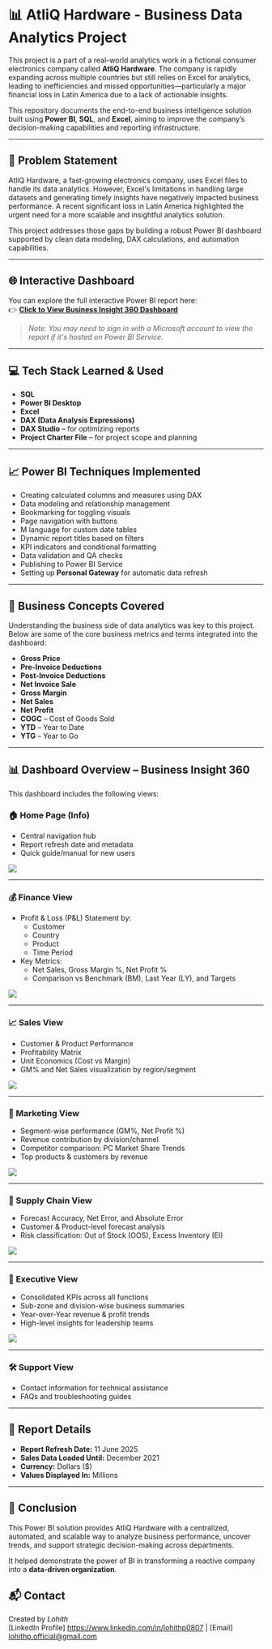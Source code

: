 # 📊 AtliQ Hardware - Business Data Analytics Project

This project is a part of a real-world analytics work in a fictional consumer electronics company called **AtliQ Hardware**. The company is rapidly expanding across multiple countries but still relies on Excel for analytics, leading to inefficiencies and missed opportunities—particularly a major financial loss in Latin America due to a lack of actionable insights.

This repository documents the end-to-end business intelligence solution built using **Power BI**, **SQL**, and **Excel**, aiming to improve the company’s decision-making capabilities and reporting infrastructure.

---


## 🧠 Problem Statement

AtliQ Hardware, a fast-growing electronics company, uses Excel files to handle its data analytics. However, Excel's limitations in handling large datasets and generating timely insights have negatively impacted business performance. A recent significant loss in Latin America highlighted the urgent need for a more scalable and insightful analytics solution.

This project addresses those gaps by building a robust Power BI dashboard supported by clean data modeling, DAX calculations, and automation capabilities.

---


## 🌐 Interactive Dashboard

You can explore the full interactive Power BI report here:  
👉 [**Click to View Business Insight 360 Dashboard**](https://app.powerbi.com/view?r=eyJrIjoiMTBhMDlhZGYtMDdlYS00YWRkLWI1ZDQtMWMzYWNkNDA3OGM1IiwidCI6ImM2ZTU0OWIzLTVmNDUtNDAzMi1hYWU5LWQ0MjQ0ZGM1YjJjNCJ9)

> _Note: You may need to sign in with a Microsoft account to view the report if it's hosted on Power BI Service._

---
## 💻 Tech Stack Learned & Used

- **SQL**
- **Power BI Desktop**
- **Excel**
- **DAX (Data Analysis Expressions)**
- **DAX Studio** – for optimizing reports
- **Project Charter File** – for project scope and planning

---

## 📈 Power BI Techniques Implemented

- Creating calculated columns and measures using DAX
- Data modeling and relationship management
- Bookmarking for toggling visuals
- Page navigation with buttons
- M language for custom date tables
- Dynamic report titles based on filters
- KPI indicators and conditional formatting
- Data validation and QA checks
- Publishing to Power BI Service
- Setting up **Personal Gateway** for automatic data refresh

---

## 🧾 Business Concepts Covered

Understanding the business side of data analytics was key to this project. Below are some of the core business metrics and terms integrated into the dashboard:

- **Gross Price**
- **Pre-Invoice Deductions**
- **Post-Invoice Deductions**
- **Net Invoice Sale**
- **Gross Margin**
- **Net Sales**
- **Net Profit**
- **COGC** – Cost of Goods Sold
- **YTD** – Year to Date
- **YTG** – Year to Go

---


## 📊 Dashboard Overview – Business Insight 360

This dashboard includes the following views:

### 🏠 Home Page (Info)
- Central navigation hub
- Report refresh date and metadata
- Quick guide/manual for new users

![](https://github.com/LohithAnalyst/Business_Data_Analytic_PowerBI/blob/a14e65de1511fca1b4ab1625e5f9863614cdef10/Dashboard_Overview_Snapshot/Screenshot%202025-07-14%20221147.png)

---

### 💰 Finance View
- Profit & Loss (P&L) Statement by:
  - Customer
  - Country
  - Product
  - Time Period
- Key Metrics:
  - Net Sales, Gross Margin %, Net Profit %
  - Comparison vs Benchmark (BM), Last Year (LY), and Targets

![](https://github.com/LohithAnalyst/Business_Data_Analytic_PowerBI/blob/a14e65de1511fca1b4ab1625e5f9863614cdef10/Dashboard_Overview_Snapshot/Screenshot%202025-07-14%20221201.png)

---

### 📈 Sales View
- Customer & Product Performance
- Profitability Matrix
- Unit Economics (Cost vs Margin)
- GM% and Net Sales visualization by region/segment

![](https://github.com/LohithAnalyst/Business_Data_Analytic_PowerBI/blob/a14e65de1511fca1b4ab1625e5f9863614cdef10/Dashboard_Overview_Snapshot/Screenshot%202025-07-14%20221218.png)

---

### 📣 Marketing View
- Segment-wise performance (GM%, Net Profit %)
- Revenue contribution by division/channel
- Competitor comparison: PC Market Share Trends
- Top products & customers by revenue

![](https://github.com/LohithAnalyst/Business_Data_Analytic_PowerBI/blob/a14e65de1511fca1b4ab1625e5f9863614cdef10/Dashboard_Overview_Snapshot/Screenshot%202025-07-14%20221237.png)

---

### 🚛 Supply Chain View
- Forecast Accuracy, Net Error, and Absolute Error
- Customer & Product-level forecast analysis
- Risk classification: Out of Stock (OOS), Excess Inventory (EI)

![](https://github.com/LohithAnalyst/Business_Data_Analytic_PowerBI/blob/a14e65de1511fca1b4ab1625e5f9863614cdef10/Dashboard_Overview_Snapshot/Screenshot%202025-07-14%20221248.png)

---

### 🧭 Executive View
- Consolidated KPIs across all functions
- Sub-zone and division-wise business summaries
- Year-over-Year revenue & profit trends
- High-level insights for leadership teams

![](https://github.com/LohithAnalyst/Business_Data_Analytic_PowerBI/blob/a14e65de1511fca1b4ab1625e5f9863614cdef10/Dashboard_Overview_Snapshot/Screenshot%202025-07-14%20221339.png)

---

### 🛠️ Support View
- Contact information for technical assistance
- FAQs and troubleshooting guides

---

## 📅 Report Details

- **Report Refresh Date:** 11 June 2025  
- **Sales Data Loaded Until:** December 2021  
- **Currency:** Dollars ($)  
- **Values Displayed In:** Millions  

---

## 📌 Conclusion

This Power BI solution provides AtliQ Hardware with a centralized, automated, and scalable way to analyze business performance, uncover trends, and support strategic decision-making across departments.

It helped demonstrate the power of BI in transforming a reactive company into a **data-driven organization**.


## 📬 Contact
Created by *Lohith*  
[LinkedIn Profile] https://www.linkedin.com/in/lohithp0807 | [Email] lohithp.official@gmail.com 

